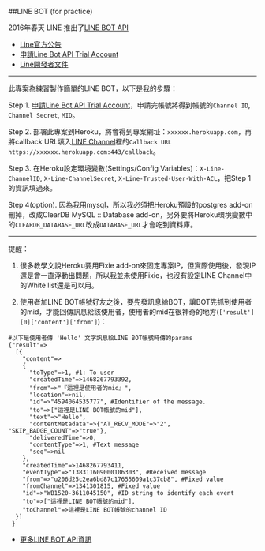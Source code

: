 ##LINE BOT (for practice)


2016年春天 LINE 推出了[LINE BOT API](https://developers.line.me/bot-api/overview)

* [Line官方公告](https://business.line.me/news/20042497/detail)
* [申請Line Bot API Trial Account](https://business.line.me/services/products/4/introduction)
* [Line開發者文件](https://developers.line.me/bot-api/api-reference)


---

此專案為練習製作簡單的LINE BOT，以下是我的步驟：

Step 1. [申請Line Bot API Trial Account](https://business.line.me/services/products/4/introduction)，申請完帳號將得到帳號的`Channel ID`, `Channel Secret`, `MID`。

Step 2. 部署此專案到Heroku，將會得到專案網址：`xxxxxx.herokuapp.com`，再將callback URL填入[LINE Channel](https://developers.line.me/channels/)裡的`Callback URL` `https://xxxxxx.herokuapp.com:443/callback`。

Step 3. 在Heroku設定環境變數(Settings/Config Variables)：`X-Line-ChannelID`, `X-Line-ChannelSecret`, `X-Line-Trusted-User-With-ACL`，把Step 1的資訊填過來。

Step 4(option). 因為我用mysql，所以我必須把Heroku預設的postgres add-on刪掉，改成ClearDB MySQL :: Database add-on，另外要將Heroku環境變數中的`CLEARDB_DATABASE_URL`改成`DATABASE_URL`才會吃到資料庫。

---

提醒：

1. 很多教學文說Heroku要用Fixie add-on來固定專案IP，但實際使用後，發現IP還是會一直浮動出問題，所以我並未使用Fixie，也沒有設定LINE Channel中的White list還是可以用。

2. 使用者加LINE BOT帳號好友之後，要先發訊息給BOT，讓BOT先抓到使用者的mid，才能回傳訊息給該使用者，使用者的mid在很神奇的地方(`['result'][0]['content']['from']`)：

```
#以下是使用者傳 'Hello' 文字訊息給LINE BOT帳號時傳的params
{"result"=>
  [{
    "content"=>
    {
      "toType"=>1, #1: To user
      "createdTime"=>1468267793392,
      "from"=>"『這裡是使用者的mid』",
      "location"=>nil,
      "id"=>"4594064535777", #Identifier of the message.
      "to"=>["這裡是LINE BOT帳號的mid"],
      "text"=>"Hello",
      "contentMetadata"=>{"AT_RECV_MODE"=>"2", "SKIP_BADGE_COUNT"=>"true"},
      "deliveredTime"=>0,
      "contentType"=>1, #Text message
      "seq"=>nil
    },
    "createdTime"=>1468267793411,
    "eventType"=>"138311609000106303", #Received message
    "from"=>"u206d25c2ea6bd87c17655609a1c37cb8", #Fixed value
    "fromChannel"=>1341301815, #Fixed value
    "id"=>"WB1520-3611045150", #ID string to identify each event
    "to"=>["這裡是LINE BOT帳號的mid"],
    "toChannel"=>這裡是LINE BOT帳號的channel ID
  }]
 }
 ```
 
 * [更多LINE BOT API資訊](https://developers.line.me/bot-api/api-reference)
 